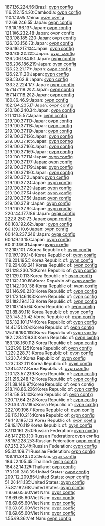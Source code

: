187.126.224.56:Brazil: [ovpn config](vpn/187_126_224_56.ovpn)  
116.212.154.20:Cambodia: [ovpn config](vpn/116_212_154_20.ovpn)  
110.17.3.65:China: [ovpn config](vpn/110_17_3_65.ovpn)  
112.68.246.55:Japan: [ovpn config](vpn/112_68_246_55.ovpn)  
119.10.196.137:Japan: [ovpn config](vpn/119_10_196_137.ovpn)  
121.106.232.48:Japan: [ovpn config](vpn/121_106_232_48.ovpn)  
123.198.185.220:Japan: [ovpn config](vpn/123_198_185_220.ovpn)  
126.103.156.73:Japan: [ovpn config](vpn/126_103_156_73.ovpn)  
126.116.217.134:Japan: [ovpn config](vpn/126_116_217_134.ovpn)  
126.129.22.225:Japan: [ovpn config](vpn/126_129_22_225.ovpn)  
126.206.184.151:Japan: [ovpn config](vpn/126_206_184_151.ovpn)  
126.206.186.219:Japan: [ovpn config](vpn/126_206_186_219.ovpn)  
126.22.21.173:Japan: [ovpn config](vpn/126_22_21_173.ovpn)  
126.92.11.20:Japan: [ovpn config](vpn/126_92_11_20.ovpn)  
128.53.62.8:Japan: [ovpn config](vpn/128_53_62_8.ovpn)  
133.32.224.177:Japan: [ovpn config](vpn/133_32_224_177.ovpn)  
157.147.118.202:Japan: [ovpn config](vpn/157_147_118_202.ovpn)  
157.147.118.202:Japan: [ovpn config](vpn/157_147_118_202.ovpn)  
160.86.46.9:Japan: [ovpn config](vpn/160_86_46_9.ovpn)  
182.164.235.17:Japan: [ovpn config](vpn/182_164_235_17.ovpn)  
210.136.240.34:Japan: [ovpn config](vpn/210_136_240_34.ovpn)  
211.131.5.57:Japan: [ovpn config](vpn/211_131_5_57.ovpn)  
219.100.37.110:Japan: [ovpn config](vpn/219_100_37_110.ovpn)  
219.100.37.118:Japan: [ovpn config](vpn/219_100_37_118.ovpn)  
219.100.37.119:Japan: [ovpn config](vpn/219_100_37_119.ovpn)  
219.100.37.126:Japan: [ovpn config](vpn/219_100_37_126.ovpn)  
219.100.37.165:Japan: [ovpn config](vpn/219_100_37_165.ovpn)  
219.100.37.166:Japan: [ovpn config](vpn/219_100_37_166.ovpn)  
219.100.37.169:Japan: [ovpn config](vpn/219_100_37_169.ovpn)  
219.100.37.174:Japan: [ovpn config](vpn/219_100_37_174.ovpn)  
219.100.37.177:Japan: [ovpn config](vpn/219_100_37_177.ovpn)  
219.100.37.179:Japan: [ovpn config](vpn/219_100_37_179.ovpn)  
219.100.37.190:Japan: [ovpn config](vpn/219_100_37_190.ovpn)  
219.100.37.2:Japan: [ovpn config](vpn/219_100_37_2.ovpn)  
219.100.37.24:Japan: [ovpn config](vpn/219_100_37_24.ovpn)  
219.100.37.29:Japan: [ovpn config](vpn/219_100_37_29.ovpn)  
219.100.37.54:Japan: [ovpn config](vpn/219_100_37_54.ovpn)  
219.100.37.56:Japan: [ovpn config](vpn/219_100_37_56.ovpn)  
219.100.37.81:Japan: [ovpn config](vpn/219_100_37_81.ovpn)  
219.100.37.90:Japan: [ovpn config](vpn/219_100_37_90.ovpn)  
220.144.177.186:Japan: [ovpn config](vpn/220_144_177_186.ovpn)  
222.8.250.72:Japan: [ovpn config](vpn/222_8_250_72.ovpn)  
60.108.192.62:Japan: [ovpn config](vpn/60_108_192_62.ovpn)  
60.139.110.6:Japan: [ovpn config](vpn/60_139_110_6.ovpn)  
60.148.237.246:Japan: [ovpn config](vpn/60_148_237_246.ovpn)  
60.149.13.158:Japan: [ovpn config](vpn/60_149_13_158.ovpn)  
60.91.186.31:Japan: [ovpn config](vpn/60_91_186_31.ovpn)  
112.187.101.7:Korea Republic of: [ovpn config](vpn/112_187_101_7.ovpn)  
119.197.199.148:Korea Republic of: [ovpn config](vpn/119_197_199_148.ovpn)  
119.201.195.5:Korea Republic of: [ovpn config](vpn/119_201_195_5.ovpn)  
119.204.89.241:Korea Republic of: [ovpn config](vpn/119_204_89_241.ovpn)  
121.128.230.78:Korea Republic of: [ovpn config](vpn/121_128_230_78.ovpn)  
121.129.0.113:Korea Republic of: [ovpn config](vpn/121_129_0_113.ovpn)  
121.132.139.58:Korea Republic of: [ovpn config](vpn/121_132_139_58.ovpn)  
121.142.100.138:Korea Republic of: [ovpn config](vpn/121_142_100_138.ovpn)  
121.146.96.220:Korea Republic of: [ovpn config](vpn/121_146_96_220.ovpn)  
121.173.146.103:Korea Republic of: [ovpn config](vpn/121_173_146_103.ovpn)  
121.182.194.153:Korea Republic of: [ovpn config](vpn/121_182_194_153.ovpn)  
121.187.145.64:Korea Republic of: [ovpn config](vpn/121_187_145_64.ovpn)  
121.88.89.118:Korea Republic of: [ovpn config](vpn/121_88_89_118.ovpn)  
123.143.23.42:Korea Republic of: [ovpn config](vpn/123_143_23_42.ovpn)  
125.132.101.174:Korea Republic of: [ovpn config](vpn/125_132_101_174.ovpn)  
14.47.151.204:Korea Republic of: [ovpn config](vpn/14_47_151_204.ovpn)  
175.118.190.188:Korea Republic of: [ovpn config](vpn/175_118_190_188.ovpn)  
182.228.209.33:Korea Republic of: [ovpn config](vpn/182_228_209_33.ovpn)  
183.108.160.112:Korea Republic of: [ovpn config](vpn/183_108_160_112.ovpn)  
1.227.90.125:Korea Republic of: [ovpn config](vpn/1_227_90_125.ovpn)  
1.229.228.73:Korea Republic of: [ovpn config](vpn/1_229_228_73.ovpn)  
1.230.7.4:Korea Republic of: [ovpn config](vpn/1_230_7_4.ovpn)  
1.232.132.111:Korea Republic of: [ovpn config](vpn/1_232_132_111.ovpn)  
1.247.47.17:Korea Republic of: [ovpn config](vpn/1_247_47_17.ovpn)  
210.123.57.239:Korea Republic of: [ovpn config](vpn/210_123_57_239.ovpn)  
211.216.248.72:Korea Republic of: [ovpn config](vpn/211_216_248_72.ovpn)  
211.38.149.97:Korea Republic of: [ovpn config](vpn/211_38_149_97.ovpn)  
218.148.86.206:Korea Republic of: [ovpn config](vpn/218_148_86_206.ovpn)  
218.158.51.10:Korea Republic of: [ovpn config](vpn/218_158_51_10.ovpn)  
220.117.64.252:Korea Republic of: [ovpn config](vpn/220_117_64_252.ovpn)  
220.93.207.195:Korea Republic of: [ovpn config](vpn/220_93_207_195.ovpn)  
222.109.196.7:Korea Republic of: [ovpn config](vpn/222_109_196_7.ovpn)  
39.115.110.216:Korea Republic of: [ovpn config](vpn/39_115_110_216.ovpn)  
49.143.185.123:Korea Republic of: [ovpn config](vpn/49_143_185_123.ovpn)  
59.19.176.119:Korea Republic of: [ovpn config](vpn/59_19_176_119.ovpn)  
37.113.161.250:Russian Federation: [ovpn config](vpn/37_113_161_250.ovpn)  
46.147.213.130:Russian Federation: [ovpn config](vpn/46_147_213_130.ovpn)  
78.157.228.253:Russian Federation: [ovpn config](vpn/78_157_228_253.ovpn)  
87.253.23.49:Russian Federation: [ovpn config](vpn/87_253_23_49.ovpn)  
95.32.109.71:Russian Federation: [ovpn config](vpn/95_32_109_71.ovpn)  
109.111.243.205:Serbia: [ovpn config](vpn/109_111_243_205.ovpn)  
184.22.105.45:Thailand: [ovpn config](vpn/184_22_105_45.ovpn)  
184.82.14.129:Thailand: [ovpn config](vpn/184_82_14_129.ovpn)  
173.198.248.39:United States: [ovpn config](vpn/173_198_248_39.ovpn)  
209.112.209.85:United States: [ovpn config](vpn/209_112_209_85.ovpn)  
51.20.141.135:United States: [ovpn config](vpn/51_20_141_135.ovpn)  
75.82.182.68:United States: [ovpn config](vpn/75_82_182_68.ovpn)  
118.69.65.60:Viet Nam: [ovpn config](vpn/118_69_65_60.ovpn)  
118.69.65.60:Viet Nam: [ovpn config](vpn/118_69_65_60.ovpn)  
118.69.65.60:Viet Nam: [ovpn config](vpn/118_69_65_60.ovpn)  
118.69.65.60:Viet Nam: [ovpn config](vpn/118_69_65_60.ovpn)  
118.69.65.60:Viet Nam: [ovpn config](vpn/118_69_65_60.ovpn)  
1.55.69.36:Viet Nam: [ovpn config](vpn/1_55_69_36.ovpn)  
